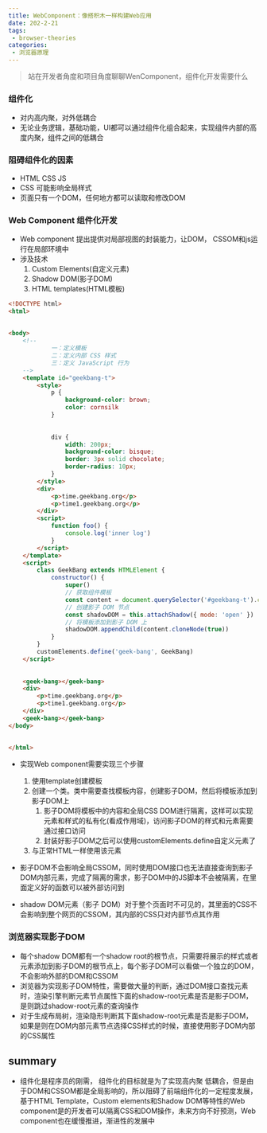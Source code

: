 ```yaml
---
title: WebComponent：像搭积木一样构建Web应用
date: 202-2-21
tags:
 - browser-theories
categories: 
 - 浏览器原理
---
```



> 站在开发者角度和项目角度聊聊WenComponent，组件化开发需要什么

### 组件化

- 对内高内聚，对外低耦合
- 无论业务逻辑，基础功能，UI都可以通过组件化组合起来，实现组件内部的高度内聚，组件之间的低耦合

### 阻碍组件化的因素

- HTML CSS JS
- CSS 可能影响全局样式
- 页面只有一个DOM，任何地方都可以读取和修改DOM

### Web Component 组件化开发

- Web component 提出提供对局部视图的封装能力，让DOM， CSSOM和js运行在局部环境中
- 涉及技术
  1. Custom Elements(自定义元素)
  2. Shadow DOM(影子DOM)
  3. HTML templates(HTML模板)

```html
<!DOCTYPE html>
<html>
 
 
<body>
    <!--
            一：定义模板
            二：定义内部 CSS 样式
            三：定义 JavaScript 行为
    -->
    <template id="geekbang-t">
        <style>
            p {
                background-color: brown;
                color: cornsilk
            }
 
 
            div {
                width: 200px;
                background-color: bisque;
                border: 3px solid chocolate;
                border-radius: 10px;
            }
        </style>
        <div>
            <p>time.geekbang.org</p>
            <p>time1.geekbang.org</p>
        </div>
        <script>
            function foo() {
                console.log('inner log')
            }
        </script>
    </template>
    <script>
        class GeekBang extends HTMLElement {
            constructor() {
                super()
                // 获取组件模板
                const content = document.querySelector('#geekbang-t').content
                // 创建影子 DOM 节点
                const shadowDOM = this.attachShadow({ mode: 'open' })
                // 将模板添加到影子 DOM 上
                shadowDOM.appendChild(content.cloneNode(true))
            }
        }
        customElements.define('geek-bang', GeekBang)
    </script>
 
 
    <geek-bang></geek-bang>
    <div>
        <p>time.geekbang.org</p>
        <p>time1.geekbang.org</p>
    </div>
    <geek-bang></geek-bang>
</body>
 
 
</html>
```

- 实现Web component需要实现三个步骤
  1. 使用template创建模板
  2. 创建一个类。类中需要查找模板内容，创建影子DOM，然后将模板添加到影子DOM上
     1. 影子DOM将模板中的内容和全局CSS DOM进行隔离，这样可以实现元素和样式的私有化(看成作用域)，访问影子DOM的样式和元素需要通过接口访问
     2. 封装好影子DOM之后可以使用customElements.define自定义元素了
  3. 与正常HTML一样使用该元素

- 影子DOM不会影响全局CSSOM，同时使用DOM接口也无法直接查询到影子DOM内部元素，完成了隔离的需求，影子DOM中的JS脚本不会被隔离，在里面定义好的函数可以被外部访问到

- shadow DOM元素（影子 DOM）对于整个页面时不可见的，其里面的CSS不会影响到整个网页的CSSOM，其内部的CSS只对内部节点其作用

### 浏览器实现影子DOM

- 每个shadow DOM都有一个shadow root的根节点，只需要将展示的样式或者元素添加到影子DOM的根节点上，每个影子DOM可以看做一个独立的DOM，不会影响外部的DOM和CSSOM
- 浏览器为实现影子DOM特性，需要做大量的判断，通过DOM接口查找元素时，渲染引擎判断元素节点属性下面的shadow-root元素是否是影子DOM，是则跳过shadow-root元素的查询操作
- 对于生成布局树，渲染隐形判断其下面shadow-root元素是否是影子DOM，如果是则在DOM内部元素节点选择CSS样式的时候，直接使用影子DOM内部的CSS属性



## summary

- 组件化是程序员的刚需， 组件化的目标就是为了实现高内聚 低耦合，但是由于DOM和CSSOM都是全局影响的，所以阻碍了前端组件化的一定程度发展，基于HTML Template，Custom elements和Shadow DOM等特性的Web component是的开发者可以隔离CSS和DOM操作，未来方向不好预测，Web component也在缓慢推进，渐进性的发展中